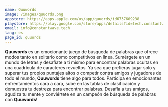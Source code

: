 ```yaml
---
name: Quuwords
image: /images/quuords.png
appstore: https://apps.apple.com/us/app/quuords/id6737609238
playstore: https://play.google.com/store/apps/details?id=tech.constantwave.quuords
email: info@constantwave.tech
lang: es
page_id: quuords
---
```

**Quuwords** es un emocionante juego de búsqueda de palabras que ofrece modos tanto en solitario como competitivos en línea. Sumérgete en un mundo de letras y desafíate a ti mismo para encontrar palabras ocultas en una cuadrícula de caracteres revueltos. Ya sea que prefieras jugar solo y superar tus propios puntajes altos o competir contra amigos y jugadores de todo el mundo, **Quuwords** tiene algo para todos. Participa en emocionantes enfrentamientos cara a cara, sube en las tablas de clasificación y demuestra tu destreza para encontrar palabras. Desafía a tus amigos, agudiza tu mente y conviértete en un campeón de búsqueda de palabras con **Quuwords**!
